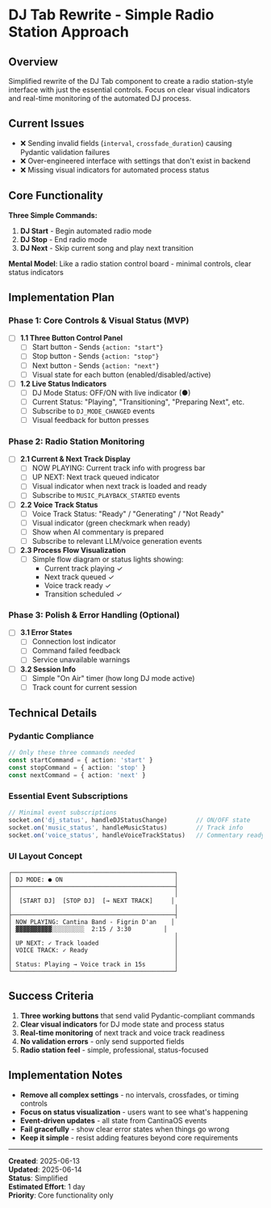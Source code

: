 # DJ Tab Rewrite - Simple Radio Station Approach

## Overview

Simplified rewrite of the DJ Tab component to create a radio station-style interface with just the essential controls. Focus on clear visual indicators and real-time monitoring of the automated DJ process.

## Current Issues

- ❌ Sending invalid fields (`interval`, `crossfade_duration`) causing Pydantic validation failures
- ❌ Over-engineered interface with settings that don't exist in backend
- ❌ Missing visual indicators for automated process status

## Core Functionality

**Three Simple Commands:**
1. **DJ Start** - Begin automated radio mode
2. **DJ Stop** - End radio mode
3. **DJ Next** - Skip current song and play next transition

**Mental Model**: Like a radio station control board - minimal controls, clear status indicators

## Implementation Plan

### Phase 1: Core Controls & Visual Status (MVP)

- [ ] **1.1 Three Button Control Panel**
  - [ ] Start button - Sends `{action: "start"}` 
  - [ ] Stop button - Sends `{action: "stop"}`
  - [ ] Next button - Sends `{action: "next"}`
  - [ ] Visual state for each button (enabled/disabled/active)

- [ ] **1.2 Live Status Indicators**
  - [ ] DJ Mode Status: OFF/ON with live indicator (●)
  - [ ] Current Status: "Playing", "Transitioning", "Preparing Next", etc.
  - [ ] Subscribe to `DJ_MODE_CHANGED` events
  - [ ] Visual feedback for button presses

### Phase 2: Radio Station Monitoring

- [ ] **2.1 Current & Next Track Display**
  - [ ] NOW PLAYING: Current track info with progress bar
  - [ ] UP NEXT: Next track queued indicator
  - [ ] Visual indicator when next track is loaded and ready
  - [ ] Subscribe to `MUSIC_PLAYBACK_STARTED` events

- [ ] **2.2 Voice Track Status**
  - [ ] Voice Track Status: "Ready" / "Generating" / "Not Ready"
  - [ ] Visual indicator (green checkmark when ready)
  - [ ] Show when AI commentary is prepared
  - [ ] Subscribe to relevant LLM/voice generation events

- [ ] **2.3 Process Flow Visualization**
  - [ ] Simple flow diagram or status lights showing:
    - Current track playing ✓
    - Next track queued ✓
    - Voice track ready ✓
    - Transition scheduled ✓

### Phase 3: Polish & Error Handling (Optional)

- [ ] **3.1 Error States**
  - [ ] Connection lost indicator
  - [ ] Command failed feedback
  - [ ] Service unavailable warnings

- [ ] **3.2 Session Info**
  - [ ] Simple "On Air" timer (how long DJ mode active)
  - [ ] Track count for current session

## Technical Details

### Pydantic Compliance
```typescript
// Only these three commands needed
const startCommand = { action: 'start' }
const stopCommand = { action: 'stop' }
const nextCommand = { action: 'next' }
```

### Essential Event Subscriptions
```typescript
// Minimal event subscriptions
socket.on('dj_status', handleDJStatusChange)        // ON/OFF state
socket.on('music_status', handleMusicStatus)        // Track info
socket.on('voice_status', handleVoiceTrackStatus)   // Commentary ready
```

### UI Layout Concept
```
┌─────────────────────────────────────────────┐
│ DJ MODE: ● ON                               │
├─────────────────────────────────────────────┤
│                                             │
│  [START DJ]  [STOP DJ]  [→ NEXT TRACK]     │
│                                             │
├─────────────────────────────────────────────┤
│ NOW PLAYING: Cantina Band - Figrin D'an    │
│ ▓▓▓▓▓▓▓▓▓▓░░░░░░░░░  2:15 / 3:30         │
│                                             │
│ UP NEXT: ✓ Track loaded                     │
│ VOICE TRACK: ✓ Ready                        │
│                                             │
│ Status: Playing → Voice track in 15s        │
└─────────────────────────────────────────────┘
```

## Success Criteria

1. **Three working buttons** that send valid Pydantic-compliant commands
2. **Clear visual indicators** for DJ mode state and process status
3. **Real-time monitoring** of next track and voice track readiness
4. **No validation errors** - only send supported fields
5. **Radio station feel** - simple, professional, status-focused

## Implementation Notes

- **Remove all complex settings** - no intervals, crossfades, or timing controls
- **Focus on status visualization** - users want to see what's happening
- **Event-driven updates** - all state from CantinaOS events
- **Fail gracefully** - show clear error states when things go wrong
- **Keep it simple** - resist adding features beyond core requirements

---

**Created**: 2025-06-13  
**Updated**: 2025-06-14  
**Status**: Simplified  
**Estimated Effort**: 1 day  
**Priority**: Core functionality only